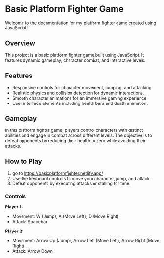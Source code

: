 # Basic Platform Fighter Game

Welcome to the documentation for my platform fighter game created using JavaScript!

## Overview

This project is a basic platform fighter game built using JavaScript. It features dynamic gameplay, character combat, and interactive levels.

## Features

- Responsive controls for character movement, jumping, and attacking.
- Realistic physics and collision detection for dynamic interactions.
- Smooth character animations for an immersive gaming experience.
- User interface elements including health bars and death animation.

## Gameplay

In this platform fighter game, players control characters with distinct abilities and engage in combat across different levels. The objective is to defeat opponents by reducing their health to zero while avoiding their attacks.

## How to Play

1. go to https://basicplatformfighter.netlify.app/
2. Use the keyboard controls to move your character, jump, and attack.
3. Defeat opponents by executing attacks or stalling for time.

### Controls

**Player 1:**
- Movement: W (Jump), A (Move Left), D (Move Right)
- Attack: Spacebar

**Player 2:**
- Movement: Arrow Up (Jump), Arrow Left (Move Left), Arrow Right (Move Right)
- Attack: Arrow Down
